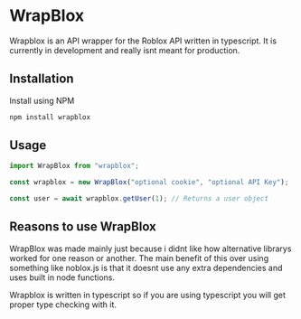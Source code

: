 # WrapBlox

Wrapblox is an API wrapper for the Roblox API written in typescript. It is currently in development and really isnt meant for production.

## Installation

Install using NPM

```bash
npm install wrapblox
```

## Usage

```typescript
import WrapBlox from "wrapblox";

const wrapblox = new WrapBlox("optional cookie", "optional API Key");

const user = await wrapblox.getUser(1); // Returns a user object
```

## Reasons to use WrapBlox

WrapBlox was made mainly just because i didnt like how alternative librarys worked for one reason or another. The main benefit of this over using something like noblox.js is that it doesnt use any extra dependencies and uses built in node functions.

Wrapblox is written in typescript so if you are using typescript you will get proper type checking with it.
